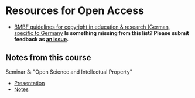 # Resources for Open Access

- [BMBF guidelines for copyright in education & research (German, specific to Germany](https://www.bmbf.de/upload_filestore/pub/Handreichung_UrhWissG.pdf)
**Is something missing from this list? Please submit feedback as [an issue](../../issues).**

## Notes from this course
Seminar 3: "Open Science and Intellectual Property"
- [Presentation](../../05_seminar3/beamer/main.pdf)
- [Notes](../../05_seminar3/notes/readme.md)
